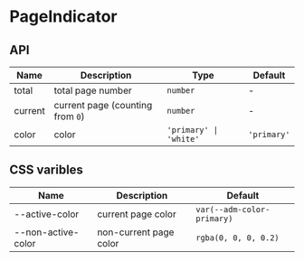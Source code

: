# PageIndicator

<code src="./demos/demo1.tsx"></code>

## API

| Name    | Description                      | Type                   | Default     |
| ------- | -------------------------------- | ---------------------- | ----------- |
| total   | total page number                | `number`               | -           |
| current | current page (counting from `0`) | `number`               | -           |
| color   | color                            | `'primary' \| 'white'` | `'primary'` |

## CSS varibles

| Name               | Description            | Default                    |
| ------------------ | ---------------------- | -------------------------- |
| --active-color     | current page color     | `var(--adm-color-primary)` |
| --non-active-color | non-current page color | `rgba(0, 0, 0, 0.2)`       |
